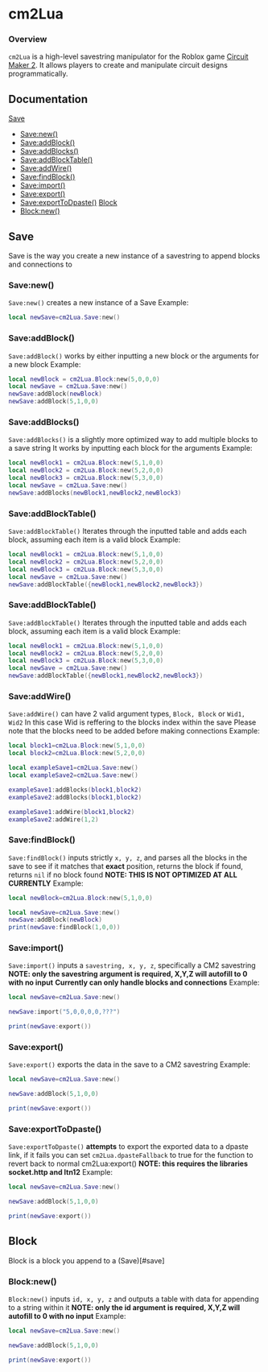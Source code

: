 # cm2Lua

### Overview
`cm2Lua` is a high-level savestring manipulator for the Roblox game [Circuit Maker 2](https://www.roblox.com/games/6652606416/Circuit-Maker-2). It allows players to create and manipulate circuit designs programmatically.

## Documentation
[Save](#save)
- [Save:new()](#savenew)
- [Save:addBlock()](#saveaddblock)
- [Save:addBlocks()](#saveaddblocks)
- [Save:addBlockTable()](#saveaddblocktable)
- [Save:addWire()](#saveaddwire)
- [Save:findBlock()](#savefindblock)
- [Save:import()](#saveimport)
- [Save:export()](#saveexport)
- [Save:exportToDpaste()](#saveexporttodpaste)
[Block](#block)
- [Block:new()](#blocknew)
## Save
Save is the way you create a new instance of a savestring to append blocks and connections to
### Save:new()
`Save:new()` creates a new instance of a Save
Example:
```lua
local newSave=cm2Lua.Save:new()
```

### Save:addBlock()
`Save:addBlock()` works by either inputting a new block or the arguments for a new block
Example:
```lua
local newBlock = cm2Lua.Block:new(5,0,0,0)
local newSave = cm2Lua.Save:new()
newSave:addBlock(newBlock)
newSave:addBlock(5,1,0,0)
```

### Save:addBlocks()
`Save:addBlocks()` is a slightly more optimized way to add multiple blocks to a save string
It works by inputting each block for the arguments
Example:
```lua
local newBlock1 = cm2Lua.Block:new(5,1,0,0)
local newBlock2 = cm2Lua.Block:new(5,2,0,0)
local newBlock3 = cm2Lua.Block:new(5,3,0,0)
local newSave = cm2Lua.Save:new()
newSave:addBlocks(newBlock1,newBlock2,newBlock3)
```

### Save:addBlockTable()
`Save:addBlockTable()` Iterates through the inputted table and adds each block, assuming each item is a valid block
Example:
```lua
local newBlock1 = cm2Lua.Block:new(5,1,0,0)
local newBlock2 = cm2Lua.Block:new(5,2,0,0)
local newBlock3 = cm2Lua.Block:new(5,3,0,0)
local newSave = cm2Lua.Save:new()
newSave:addBlockTable({newBlock1,newBlock2,newBlock3})
```

### Save:addBlockTable()
`Save:addBlockTable()` Iterates through the inputted table and adds each block, assuming each item is a valid block
Example:
```lua
local newBlock1 = cm2Lua.Block:new(5,1,0,0)
local newBlock2 = cm2Lua.Block:new(5,2,0,0)
local newBlock3 = cm2Lua.Block:new(5,3,0,0)
local newSave = cm2Lua.Save:new()
newSave:addBlockTable({newBlock1,newBlock2,newBlock3})
```

### Save:addWire()
`Save:addWire()` can have 2 valid argument types, `Block, Block` or `Wid1, Wid2`
In this case Wid is reffering to the blocks index within the save
Please note that the blocks need to be added before making connections
Example:
```lua
local block1=cm2Lua.Block:new(5,1,0,0)
local block2=cm2Lua.Block:new(5,2,0,0)

local exampleSave1=cm2Lua.Save:new()
local exampleSave2=cm2Lua.Save:new()

exampleSave1:addBlocks(block1,block2)
exampleSave2:addBlocks(block1,block2)

exampleSave1:addWire(block1,block2)
exampleSave2:addWire(1,2)
```

### Save:findBlock()
`Save:findBlock()` inputs strictly `x, y, z`, and parses all the blocks in the save to see if it matches that **exact** position, returns the block if found, returns `nil` if no block found
**NOTE: THIS IS NOT OPTIMIZED AT ALL CURRENTLY**
Example:
```lua
local newBlock=cm2Lua.Block:new(5,1,0,0)

local newSave=cm2Lua.Save:new()
newSave:addBlock(newBlock)
print(newSave:findBlock(1,0,0))
```

### Save:import()
`Save:import()` inputs a `savestring, x, y, z`, specifically a CM2 savestring
**NOTE: only the savestring argument is required, X,Y,Z will autofill to 0 with no input**
**Currently can only handle blocks and connections**
Example:
```lua
local newSave=cm2Lua.Save:new()

newSave:import("5,0,0,0,0,???")

print(newSave:export())
```

### Save:export()
`Save:export()` exports the data in the save to a CM2 savestring
Example:
```lua
local newSave=cm2Lua.Save:new()

newSave:addBlock(5,1,0,0)

print(newSave:export())
```

### Save:exportToDpaste()
`Save:exportToDpaste()` **attempts** to export the exported data to a dpaste link, if it fails you can set `cm2Lua.dpasteFallback` to true for the function to revert back to normal cm2Lua:export()
**NOTE: this requires the libraries socket.http and ltn12**
Example:
```lua
local newSave=cm2Lua.Save:new()

newSave:addBlock(5,1,0,0)

print(newSave:export())
```

## Block
Block is a block you append to a (Save)[#save]

### Block:new()
`Block:new()` inputs `id, x, y, z` and outputs a table with data for appending to a string within it
**NOTE: only the id argument is required, X,Y,Z will autofill to 0 with no input**
Example:
```lua
local newSave=cm2Lua.Save:new()

newSave:addBlock(5,1,0,0)

print(newSave:export())
```
